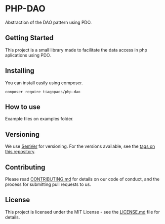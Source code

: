 # PHP-DAO
 Abstraction of the DAO pattern using PDO.

## Getting Started

This project is a small library made to facilitate the data access in php aplications using PDO.


## Installing

You can install easily using composer.

```
composer require tiagopaes/php-dao
```

## How to use

Example files on examples folder.

## Versioning

We use [SemVer](http://semver.org/) for versioning. For the versions available, see the [tags on this repository](https://github.com/tiagopaes/php-dao/tags). 


## Contributing

Please read [CONTRIBUTING.md](https://github.com/tiagopaes/php-dao/blob/master/CONTRIBUTING.md) for details on our code of conduct, and the process for submitting pull requests to us.

## License

This project is licensed under the MIT License - see the [LICENSE.md](LICENSE.md) file for details.
